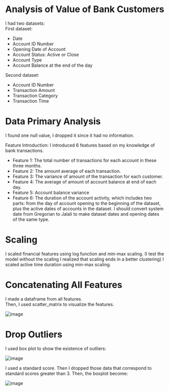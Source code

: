 # Analysis of Value of Bank Customers

I had two datasets:   
First dataset: 
- Date 
- Account ID Number
- Opening Date of Account
- Account Status: Active or Close
- Account Type
- Account Balance at the end of the day     

Second dataset:  
- Account ID Number
- Transaction Amount
- Transaction Category
- Transaction Time  

# Data Primary Analysis
I found one null value, I dropped it since it had no information. 

Feature Introduction:
I introduced 6 features based on my knowledge of bank transactions. 

- Feature 1: The total number of transactions for each account in these three months.
- Feature 2: The amount average of each transaction.
- Feature 3: The variance of amount of the transaction for each customer.
- Feature 4: The average of amount of account balance at end of each day. 
- Feature 5: Account balance variance
- Feature 6: The duration of the account activity, which includes two parts: from the day of account opening to the beginning of the dataset, plus the active dates of accounts in the dataset.  I should convert system date from Gregorian to Jalali to make dataset dates and opening dates of the same type.  

# Scaling 
I scaled financial features using log function and min-max scaling. (I test the model without the scaling I realized that scaling ends in a better clustering)
I scaled active time duration using min-max scaling.   

# Concatenating All Features
I made a dataframe from all features.  
Then, I used scatter_matrix to visualize the features.   

![image](https://user-images.githubusercontent.com/67642255/142835359-83dadd65-ed2f-4d70-a99c-1e94ca6350ee.png)  

# Drop Outliers

I used box plot to show the existence of outliers:  

![image](https://user-images.githubusercontent.com/67642255/142835591-535eb0b4-175a-4ee8-b448-530637ba9aaa.png)   

I used a standard score. Then I dropped those data that correspond to standard scores greater than 3. 
Then, the boxplot become:  

![image](https://user-images.githubusercontent.com/67642255/142836023-69d453f4-1500-4108-bb14-7e6745c716b9.png)   








